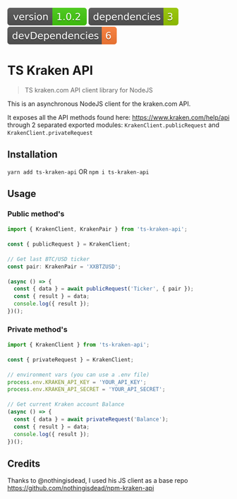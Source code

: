 <img src=".ci/npm-version-badge.svg" /> <img src=".ci/npm-dependencies-badge.svg" /> <img src=".ci/npm-devdependencies-badge.svg" />

TS Kraken API
=============

> TS kraken.com API client library for NodeJS

This is an asynchronous NodeJS client for the kraken.com API.

It exposes all the API methods found here: https://www.kraken.com/help/api through 2 separated exported modules: `KrakenClient.publicRequest` and `KrakenClient.privateRequest`

## Installation
  `yarn add ts-kraken-api` OR `npm i ts-kraken-api`

## Usage

### Public method's

```typescript
import { KrakenClient, KrakenPair } from 'ts-kraken-api';

const { publicRequest } = KrakenClient;

// Get last BTC/USD ticker
const pair: KrakenPair = 'XXBTZUSD';

(async () => {
  const { data } = await publicRequest('Ticker', { pair });
  const { result } = data;
  console.log({ result });
})();
```


### Private method's

```typescript
import { KrakenClient } from 'ts-kraken-api';

const { privateRequest } = KrakenClient;

// environment vars (you can use a .env file)
process.env.KRAKEN_API_KEY = 'YOUR_API_KEY';
process.env.KRAKEN_API_SECRET = 'YOUR_API_SECRET';

// Get current Kraken account Balance
(async () => {
  const { data } = await privateRequest('Balance');
  const { result } = data;
  console.log({ result });
})();
```


## Credits

Thanks to @nothingisdead, I used his JS client as a base repo https://github.com/nothingisdead/npm-kraken-api 
